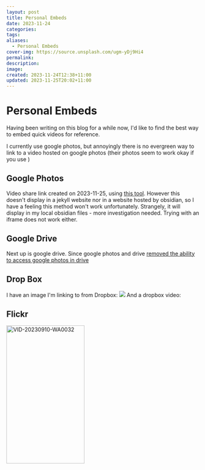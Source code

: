 ```yaml
---
layout: post
title: Personal Embeds
date: 2023-11-24
categories: 
tags: 
aliases:
  - Personal Embeds
cover-img: https://source.unsplash.com/ugm-yDj9Hi4
permalink: 
description: 
image: 
created: 2023-11-24T12:38+11:00
updated: 2023-11-25T20:02+11:00
---
```

# Personal Embeds
Having been writing on this blog for a while now, I'd like to find the best way to embed quick videos for reference.

I currently use google photos, but annoyingly there is no evergreen way to link to a video hosted on google photos (their photos seem to work okay if you use )

## Google Photos
Video share link created on 2023-11-25, using [this tool](https://www.publicalbum.org/blog/embedding-google-photos-image).
However this doesn't display in a jekyll website nor in a website hosted by obsidian, so I have a feeling this method won't work unfortunately. Strangely, it will display in my local obsidian files - more investigation needed.
Trying with an iframe does not work either.

## Google Drive
Next up is google drive. Since google photos and drive [removed the ability to access google photos in drive](https://blog.google/products/photos/simplifying-google-photos-and-google-drive/)

## Drop Box
I have an image I'm linking to from Dropbox:
![](https://www.dropbox.com/scl/fi/oey3qw850g2ofnkifxzz6/Screenshot-2023-08-01-183417.png?rlkey=ejp3dhekzaqnposal7mr3escd&raw=1)
And a dropbox video:


## Flickr
<div><a data-flickr-embed="true" href="https://www.flickr.com/photos/199272368@N02/53354285328/in/dateposted-public/" title="VID-20230910-WA0032"><img src="https://live.staticflickr.com/31337/53354285328_d134ee871d_o.jpg" width="204" height="360" alt="VID-20230910-WA0032"/></a><script async src="//embedr.flickr.com/assets/client-code.js" charset="utf-8"></script> </div>

